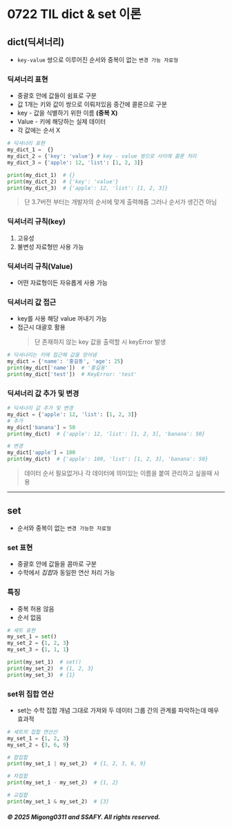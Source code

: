 # 0722 TIL dict & set 이론

## dict(딕셔너리)

- `key-value` 쌍으로 이루어진 순서와 중복이 없는 `변경 가능 자료형`

### 딕셔너리 표현

- 중괄호 안에 값들이 쉼표로 구분
- 값 1개는 키와 값이 쌍으로 이뤄저있음 중간에 콜론으로 구분
- key - 값을 식별하기 위한 이름 **(중복 X)**
- Value - 키에 해당하는 실제 데이터
- 각 값에는 순서 X

```py
# 딕셔너리 표현
my_dict_1 =  {}
my_dict_2 = {'key': 'value'} # key - value 쌍으로 사이에 콜론 처리
my_dict_3 = {'apple': 12, 'list': [1, 2, 3]}

print(my_dict_1)  # {}
print(my_dict_2)  # {'key': 'value'}
print(my_dict_3)  # {'apple': 12, 'list': [1, 2, 3]}

```

> 단 3.7버전 부터는 개발자의 순서에 맞게 출력해줌 그러나 순서가 생긴건 아님

### 딕셔너리 규칙(key)

1. 고유성
2. 불변성 자료형만 사용 가능

### 딕셔너리 규칙(Value)

- 어떤 자료형이든 자유롭게 사용 가능

### 딕셔너리 값 접근

- key를 사용 해당 value 꺼내기 가능
- 접근시 대괄호 활용
  > 단 존재하지 않는 key 값을 출력할 시 keyError 발생

```py
# 딕셔너리는 키에 접근해 값을 얻어냄
my_dict = {'name': '홍길동', 'age': 25}
print(my_dict['name'])  # '홍길동'
print(my_dict['test'])  # KeyError: 'test'

```

### 딕셔너리 값 추가 및 변경

```py
# 딕셔너리 값 추가 및 변경
my_dict = {'apple': 12, 'list': [1, 2, 3]}
# 추가
my_dict['banana'] = 50
print(my_dict)  # {'apple': 12, 'list': [1, 2, 3], 'banana': 50}

# 변경
my_dict['apple'] = 100
print(my_dict)  # {'apple': 100, 'list': [1, 2, 3], 'banana': 50}

```

> 데이터 순서 필요없거나 각 데이터에 의미있는 이름을 붙여 관리하고 싶을때 사용

---

## set

- 순서와 중복이 없는 `변경 가능한 자료형`

### set 표현

- 중괄호 안에 값들을 콤마로 구분
- 수학에서 *집합*과 동일한 연산 처리 가능

### 특징

- 중복 허용 않음
- 순서 없음

```py
# 세트 표현
my_set_1 = set()
my_set_2 = {1, 2, 3}
my_set_3 = {1, 1, 1}

print(my_set_1)  # set()
print(my_set_2)  # {1, 2, 3}
print(my_set_3)  # {1}
```

### set위 집합 연산

- set는 수학 집합 개념 그대로 가져와 두 데이터 그룹 간의 관계를 파악하는데 매우 효과적

```py
# 세트의 집합 연산산
my_set_1 = {1, 2, 3}
my_set_2 = {3, 6, 9}

# 합집합
print(my_set_1 | my_set_2)  # {1, 2, 3, 6, 9}

# 차집합
print(my_set_1 - my_set_2)  # {1, 2}

# 교집합
print(my_set_1 & my_set_2)  # {3}
```

##### © 2025 Migong0311 and SSAFY. All rights reserved.

